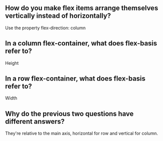## How do you make flex items arrange themselves vertically instead of horizontally?
Use the property flex-direction: column

## In a column flex-container, what does flex-basis refer to?
Height

## In a row flex-container, what does flex-basis refer to?
Width

## Why do the previous two questions have different answers?
They're relative to the main axis, horizontal for row and vertical for column.